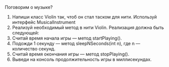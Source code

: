 Поговорим о музыке?

1. Напиши класс Violin так, чтоб он стал таском для нити. Используй интерфейс MusicalInstrument
2. Реализуй необходимый метод в нити Violin. Реализация должна быть следующей:
3. Считай время начала игры — метод startPlaying().
4. Подожди 1 секунду — метод sleepNSeconds(int n), где n — количество секунд.
5. Считай время окончания игры — метод stopPlaying().
6. Выведи на консоль продолжительность игры в миллисекундах.
